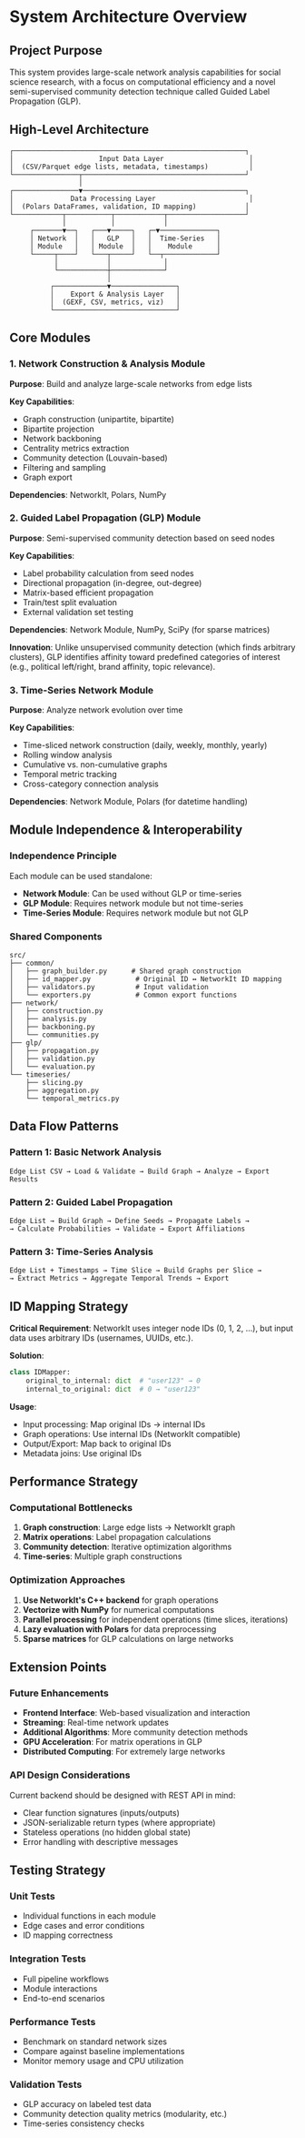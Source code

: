 # System Architecture Overview

## Project Purpose
This system provides large-scale network analysis capabilities for social science research, with a focus on computational efficiency and a novel semi-supervised community detection technique called Guided Label Propagation (GLP).

## High-Level Architecture

```
┌─────────────────────────────────────────────────────────┐
│                     Input Data Layer                     │
│  (CSV/Parquet edge lists, metadata, timestamps)          │
└────────────────┬────────────────────────────────────────┘
                 │
┌────────────────▼────────────────────────────────────────┐
│              Data Processing Layer                       │
│  (Polars DataFrames, validation, ID mapping)            │
└────────────┬───────────┬────────────┬───────────────────┘
             │           │            │
     ┌───────▼──┐   ┌───▼─────┐   ┌─▼──────────────┐
     │ Network  │   │   GLP   │   │  Time-Series   │
     │ Module   │   │ Module  │   │    Module      │
     └─────┬────┘   └───┬─────┘   └──┬─────────────┘
           │            │             │
           └────────────┼─────────────┘
                        │
          ┌─────────────▼────────────────┐
          │    Export & Analysis Layer   │
          │  (GEXF, CSV, metrics, viz)   │
          └──────────────────────────────┘
```

## Core Modules

### 1. Network Construction & Analysis Module
**Purpose**: Build and analyze large-scale networks from edge lists

**Key Capabilities**:
- Graph construction (unipartite, bipartite)
- Bipartite projection
- Network backboning
- Centrality metrics extraction
- Community detection (Louvain-based)
- Filtering and sampling
- Graph export

**Dependencies**: NetworkIt, Polars, NumPy

### 2. Guided Label Propagation (GLP) Module
**Purpose**: Semi-supervised community detection based on seed nodes

**Key Capabilities**:
- Label probability calculation from seed nodes
- Directional propagation (in-degree, out-degree)
- Matrix-based efficient propagation
- Train/test split evaluation
- External validation set testing

**Dependencies**: Network Module, NumPy, SciPy (for sparse matrices)

**Innovation**: Unlike unsupervised community detection (which finds arbitrary clusters), GLP identifies affinity toward predefined categories of interest (e.g., political left/right, brand affinity, topic relevance).

### 3. Time-Series Network Module
**Purpose**: Analyze network evolution over time

**Key Capabilities**:
- Time-sliced network construction (daily, weekly, monthly, yearly)
- Rolling window analysis
- Cumulative vs. non-cumulative graphs
- Temporal metric tracking
- Cross-category connection analysis

**Dependencies**: Network Module, Polars (for datetime handling)

## Module Independence & Interoperability

### Independence Principle
Each module can be used standalone:
- **Network Module**: Can be used without GLP or time-series
- **GLP Module**: Requires network module but not time-series
- **Time-Series Module**: Requires network module but not GLP

### Shared Components
```
src/
├── common/
│   ├── graph_builder.py      # Shared graph construction
│   ├── id_mapper.py           # Original ID ↔ NetworkIt ID mapping
│   ├── validators.py          # Input validation
│   └── exporters.py           # Common export functions
├── network/
│   ├── construction.py
│   ├── analysis.py
│   ├── backboning.py
│   └── communities.py
├── glp/
│   ├── propagation.py
│   ├── validation.py
│   └── evaluation.py
└── timeseries/
    ├── slicing.py
    ├── aggregation.py
    └── temporal_metrics.py
```

## Data Flow Patterns

### Pattern 1: Basic Network Analysis
```
Edge List CSV → Load & Validate → Build Graph → Analyze → Export Results
```

### Pattern 2: Guided Label Propagation
```
Edge List → Build Graph → Define Seeds → Propagate Labels → 
→ Calculate Probabilities → Validate → Export Affiliations
```

### Pattern 3: Time-Series Analysis
```
Edge List + Timestamps → Time Slice → Build Graphs per Slice → 
→ Extract Metrics → Aggregate Temporal Trends → Export
```

## ID Mapping Strategy

**Critical Requirement**: NetworkIt uses integer node IDs (0, 1, 2, ...), but input data uses arbitrary IDs (usernames, UUIDs, etc.).

**Solution**:
```python
class IDMapper:
    original_to_internal: dict  # "user123" → 0
    internal_to_original: dict  # 0 → "user123"
```

**Usage**:
- Input processing: Map original IDs → internal IDs
- Graph operations: Use internal IDs (NetworkIt compatible)
- Output/Export: Map back to original IDs
- Metadata joins: Use original IDs

## Performance Strategy

### Computational Bottlenecks
1. **Graph construction**: Large edge lists → NetworkIt graph
2. **Matrix operations**: Label propagation calculations
3. **Community detection**: Iterative optimization algorithms
4. **Time-series**: Multiple graph constructions

### Optimization Approaches
1. **Use NetworkIt's C++ backend** for graph operations
2. **Vectorize with NumPy** for numerical computations
3. **Parallel processing** for independent operations (time slices, iterations)
4. **Lazy evaluation with Polars** for data preprocessing
5. **Sparse matrices** for GLP calculations on large networks

## Extension Points

### Future Enhancements
- **Frontend Interface**: Web-based visualization and interaction
- **Streaming**: Real-time network updates
- **Additional Algorithms**: More community detection methods
- **GPU Acceleration**: For matrix operations in GLP
- **Distributed Computing**: For extremely large networks

### API Design Considerations
Current backend should be designed with REST API in mind:
- Clear function signatures (inputs/outputs)
- JSON-serializable return types (where appropriate)
- Stateless operations (no hidden global state)
- Error handling with descriptive messages

## Testing Strategy

### Unit Tests
- Individual functions in each module
- Edge cases and error conditions
- ID mapping correctness

### Integration Tests
- Full pipeline workflows
- Module interactions
- End-to-end scenarios

### Performance Tests
- Benchmark on standard network sizes
- Compare against baseline implementations
- Monitor memory usage and CPU utilization

### Validation Tests
- GLP accuracy on labeled test data
- Community detection quality metrics (modularity, etc.)
- Time-series consistency checks
